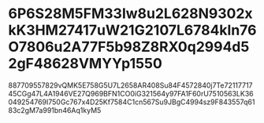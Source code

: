 # 6P6S28M5FM33Iw8u2L628N9302xkK3HM27417uW21G2107L6784kln76O7806u2A77F5b98Z8RX0q2994d52gF48628VMYYp1550
887709557829vQMK5E758G5U7L2658AR408Su84F4572840j7Te7211771745CGg47L4A1946VE27Q969BFN1CO0iG321564y97FA1F60rU7510563LK36049254769I750Gc767x4D25Kf7584C1cn567Su9JBgC4994sz9F843557q6183c2gM7a991bn46Aq1kyM5
